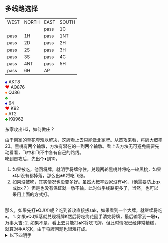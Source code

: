 ## 多线路选择

<table>
    <tr><td>WEST</td> <td>NORTH</td> <td>EAST</td> <td>SOUTH</td></tr>
    <tr><td></td> <td></td> <td>pass</td> <td>1C</td></tr>
    <tr><td>pass</td> <td>1H</td> <td>pass</td> <td>1NT</td></tr>
    <tr><td>pass</td> <td>2D</td> <td>pass</td> <td>2H</td></tr>
    <tr><td>pass</td> <td>2S</td> <td>pass</td> <td>3H</td></tr>
    <tr><td>pass</td> <td>3S</td> <td>pass</td> <td>4C</td></tr>
    <tr><td>pass</td> <td>4NT</td> <td>pass</td> <td>5H</td></tr>
    <tr><td>pass</td> <td>6H</td> <td>AP</td> <td></td></tr>
</table>

<div class="board-container">
  <div class="Nhand">
	  <font color="0000C0">♠</font> AKT8 <br>
    <font color="E80000">♥</font> AQ876 <br>
    <font color="FF6000">♦</font> QJ86 <br>
    <font color="00A000">♣</font> - <br>
  </div>
  <div class="Shand">
	  <font color="0000C0">♠</font> 64 <br>
    <font color="E80000">♥</font> K92 <br>
    <font color="FF6000">♦</font> AT2 <br>
    <font color="00A000">♣</font> KQ962 <br>
  </div>
</div>

东家攻出H3，如何做庄？

由于南家的草花套难以解决，这牌看上去只能做北家牌。从首攻来看，将牌大概率23。黑桃有两个输墩，方块有潜在的一到两个输墩。看上去方块无可避免需要先动看看，飞中和飞不中各有自己的路线。<br/>
吃到首攻后，先出个♦到10，
1. 如果被吃，他回将牌，就明手将牌停住。兑现两轮黑桃并将吃一轮黑桃，如果♠QJ没有都掉落，那么出♣K将吃飞张。
2. 如果没被吃，其实情况也没变多好。虽然大概率西家没有♦K，（他需要防止qx或jxx？）但是也没有保证就一墩不输。此时似乎线路更多了，当然，也可以采用上面️的方式打。
<br/>
那么，如果先打♠QJ(X)呢？吃到首攻直接拔sak，如果看到一个大牌，就继续将吃♠。
1. 如果♠QJ掉落就兑现将牌K然后将吃梅花回手清完将牌，最后输零到一墩♦，万事大吉;
2. 如果不是，看上去只能打♣K将吃飞牌。但此时情况已经非常糟糕，就算对手A吃K，由于将牌问题也很难打成。

<details>
	<summary class="check">以下四明手</summary>
	<div class="xinrui-two-dummy">
		<img src="xinrui/declare/2024-06-18b2/2024-06-18b2.jpg" />
	</div>
</details>

